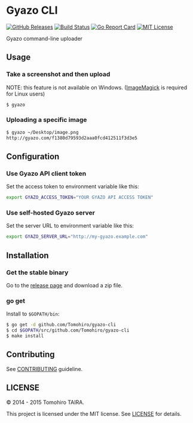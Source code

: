 Gyazo CLI
================================================================================

[![GitHub Releases](https://img.shields.io/github/release/Tomohiro/gyazo-cli.svg?style=flat-square)](https://github.com/Tomohiro/gyazo-cli/releases)
[![Build Status](https://img.shields.io/travis/Tomohiro/gyazo-cli.svg?style=flat-square)](https://travis-ci.org/Tomohiro/gyazo-cli)
[![Go Report Card](https://goreportcard.com/badge/github.com/Tomohiro/gyazo-cli?style=flat-square)](https://goreportcard.com/report/github.com/Tomohiro/gyazo-cli)
[![MIT License](http://img.shields.io/badge/license-MIT-blue.svg?style=flat-square)](https://github.com/Tomohiro/gyazo-cli/blob/master/LICENSE)

Gyazo command-line uploader


Usage
--------------------------------------------------------------------------------

### Take a screenshot and then upload

NOTE: this feature is not available on Windows. ([ImageMagick](http://www.imagemagick.org/script/index.php) is required for Linux users)

```sh
$ gyazo
```


### Uploading a specific image

```sh
$ gyazo ~/Desktop/image.png
http://gyazo.com/f1380d79593d2aaa0fcd412511f3d3e5
```


Configuration
--------------------------------------------------------------------------------

### Use Gyazo API client token

Set the access token to environment variable like this:

```sh
export GYAZO_ACCESS_TOKEN="YOUR GYAZO API ACCESS TOKEN"
```


### Use self-hosted Gyazo server

Set the server URL to environment variable like this:

```sh
export GYAZO_SERVER_URL="http://my-gyazo.example.com"
```


Installation
--------------------------------------------------------------------------------

### Get the stable binary

Go to the [release page](https://github.com/Tomohiro/gyazo-cli/releases) and download a zip file.


### go get

Install to `$GOPATH/bin`:

```sh
$ go get -d github.com/Tomohiro/gyazo-cli
$ cd $GOPATH/src/github.com/Tomohiro/gyazo-cli
$ make install
```


Contributing
--------------------------------------------------------------------------------

See [CONTRIBUTING](CONTRIBUTING.md) guideline.


LICENSE
--------------------------------------------------------------------------------

&copy; 2014 - 2015 Tomohiro TAIRA.

This project is licensed under the MIT license. See [LICENSE](LICENSE) for details.
